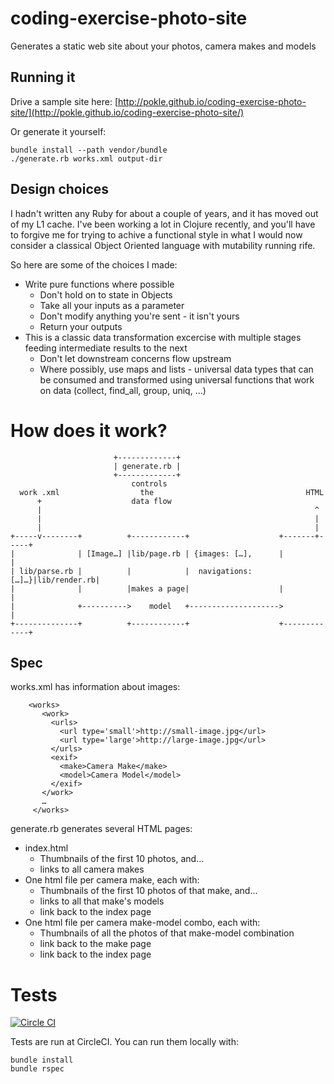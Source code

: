 # coding-exercise-photo-site

Generates a static web site about your photos, camera makes and models

## Running it

Drive a sample site here: [http://pokle.github.io/coding-exercise-photo-site/](http://pokle.github.io/coding-exercise-photo-site/)

Or generate it yourself:

    bundle install --path vendor/bundle
	./generate.rb works.xml output-dir

## Design choices

I hadn't written any Ruby for about a couple of years, and it has moved out of my L1 cache. I've been working a lot in Clojure recently, and you'll have to forgive me for trying to achive a functional style in what I would now consider a classical Object Oriented language with mutability running rife. 

So here are some of the choices I made:

- Write pure functions where possible
  - Don't hold on to state in Objects
  - Take all your inputs as a parameter
  - Don't modify anything you're sent - it isn't yours  
  - Return your outputs
- This is a classic data transformation excercise with multiple stages feeding intermediate results to the next
  - Don't let downstream concerns flow upstream
  - Where possibly, use maps and lists - universal data types that can be consumed and transformed using universal functions that work on data (collect, find_all, group, uniq, ...)


# How does it work?

	                       +-------------+                                     
	                       | generate.rb |                                     
	                       +-------------+                                     
	                           controls                                        
	  work .xml                  the                                  HTML     
	      +                    data flow                                       
	      |                                                             ^      
	      |                                                             |      
	      |                                                             |      
	+-----v--------+          +------------+                    +-------+-----+
	|              | [Image…] |lib/page.rb | {images: […],      |             |
	| lib/parse.rb |          |            |  navigations: […]…}|lib/render.rb|
	|              |          |makes a page|                    |             |
	|              +---------->    model   +-------------------->             |
	+--------------+          +------------+                    +-------------+
	

## Spec
works.xml has information about images:

	    <works>
	       <work>
	         <urls>
	           <url type='small'>http://small-image.jpg</url>
	           <url type='large'>http://large-image.jpg</url>
	         </urls>
	         <exif>
	           <make>Camera Make</make>
	           <model>Camera Model</model>
	         </exif>
	       </work>
	       …
	     </works>


generate.rb generates several HTML pages:

- index.html 
  - Thumbnails of the first 10 photos, and...
  - links to all camera makes
- One html file per camera make, each with:
   - Thumbnails of the first 10 photos of that make, and...
   - links to all that make's models
   - link back to the index page
- One html file per camera make-model combo, each with:
   - Thumbnails of all the photos of that make-model combination
   - link back to the make page
   - link back to the index page

# Tests

[![Circle CI](https://circleci.com/gh/pokle/coding-exercise-photo-site.svg?style=svg)](https://circleci.com/gh/pokle/coding-exercise-photo-site)

Tests are run at CircleCI. You can run them locally with:

	bundle install
	bundle rspec
